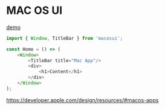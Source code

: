 # MAC OS UI

 [demo](https://liangshen001.github.io/macosui/)

```typescript jsx
import { Window, TitleBar } from 'macosui';

const Home = () => (
    <Window>
        <TitleBar title="Mac App"/>
        <div>
            <h1>Content</h1>
        </div>
    </Window>
);
```





https://developer.apple.com/design/resources/#macos-apps